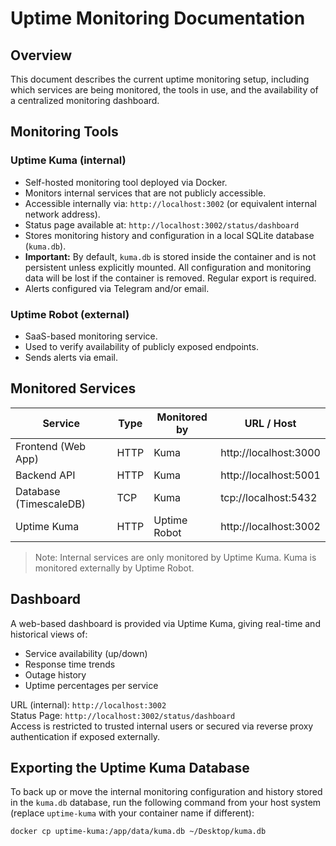 # Uptime Monitoring Documentation

## Overview

This document describes the current uptime monitoring setup, including which services are being monitored, the tools in use, and the availability of a centralized monitoring dashboard.

## Monitoring Tools

### Uptime Kuma (internal)
- Self-hosted monitoring tool deployed via Docker.
- Monitors internal services that are not publicly accessible.
- Accessible internally via: `http://localhost:3002` (or equivalent internal network address).
- Status page available at: `http://localhost:3002/status/dashboard`
- Stores monitoring history and configuration in a local SQLite database (`kuma.db`).
- **Important:** By default, `kuma.db` is stored inside the container and is not persistent unless explicitly mounted. All configuration and monitoring data will be lost if the container is removed. Regular export is required.
- Alerts configured via Telegram and/or email.

### Uptime Robot (external)
- SaaS-based monitoring service.
- Used to verify availability of publicly exposed endpoints.
- Sends alerts via email.

## Monitored Services

| Service                  | Type         | Monitored by       | URL / Host                          |
|--------------------------|--------------|--------------------|-------------------------------------|
| Frontend (Web App)       | HTTP         | Kuma | http://localhost:3000  |
| Backend API              | HTTP         | Kuma | http://localhost:5001  |
| Database (TimescaleDB)   | TCP          | Kuma               | tcp://localhost:5432               |
| Uptime Kuma      | HTTP         | Uptime Robot | http://localhost:3002  |

> Note: Internal services are only monitored by Uptime Kuma. Kuma is monitored externally by Uptime Robot.

## Dashboard

A web-based dashboard is provided via Uptime Kuma, giving real-time and historical views of:
- Service availability (up/down)
- Response time trends
- Outage history
- Uptime percentages per service

URL (internal): `http://localhost:3002`  
Status Page: `http://localhost:3002/status/dashboard`  
Access is restricted to trusted internal users or secured via reverse proxy authentication if exposed externally.


## Exporting the Uptime Kuma Database

To back up or move the internal monitoring configuration and history stored in the `kuma.db` database, run the following command from your host system (replace `uptime-kuma` with your container name if different):

```bash
docker cp uptime-kuma:/app/data/kuma.db ~/Desktop/kuma.db
